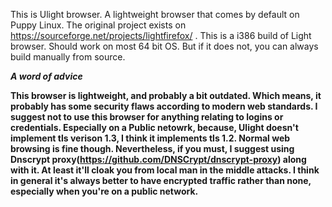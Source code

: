 This is Ulight browser. A lightweight browser that comes by default on Puppy Linux. The original project exists on https://sourceforge.net/projects/lightfirefox/ . This is a i386 build of Light browser. Should work on most 64 bit OS. But if it does not, you can always build manually from source.

***A word of advice***

**This browser is lightweight, and probably a bit outdated. Which means, it probably has some security flaws according to modern web standards. I suggest not to use this browser for anything relating to logins or credentials. Especially on a Public netowrk, because, Ulight doesn't implement tls verison 1.3, I think it implements tls 1.2. Normal web browsing is fine though. Nevertheless, if you must, I suggest using Dnscrypt proxy(https://github.com/DNSCrypt/dnscrypt-proxy) along with it. At least it'll cloak you from local man in the middle attacks. I think in general it's always better to have encrypted traffic rather than none, especially when you're on a public network.**
